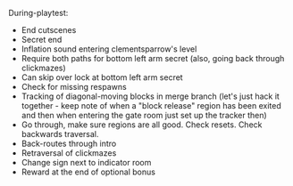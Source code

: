 During-playtest:
- End cutscenes
- Secret end
- Inflation sound entering clementsparrow's level
- Require both paths for bottom left arm secret (also, going back through clickmazes)
- Can skip over lock at bottom left arm secret
- Check for missing respawns
- Tracking of diagonal-moving blocks in merge branch (let's just hack it together - keep note of when a "block release" region has been exited and then when entering the gate room just set up the tracker then)
- Go through, make sure regions are all good. Check resets. Check backwards traversal.
- Back-routes through intro
- Retraversal of clickmazes
- Change sign next to indicator room
- Reward at the end of optional bonus
